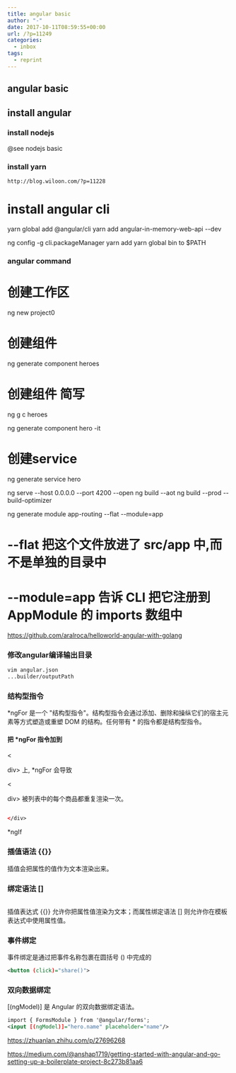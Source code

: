 ```yaml
---
title: angular basic
author: "-"
date: 2017-10-11T08:59:55+00:00
url: /?p=11249
categories:
  - inbox
tags:
  - reprint
---
```

## angular basic

## install angular

### install nodejs

@see nodejs basic

### install yarn

    http://blog.wiloon.com/?p=11228

# install angular cli

yarn global add @angular/cli
yarn add angular-in-memory-web-api --dev

ng config -g cli.packageManager yarn
add yarn global bin to $PATH

### angular command

# 创建工作区

ng new project0

# 创建组件

ng generate component heroes

# 创建组件 简写

ng g c heroes

ng generate component hero -it

# 创建service

ng generate service hero

ng serve --host 0.0.0.0 --port 4200 --open
ng build --aot
ng build --prod --build-optimizer

ng generate module app-routing --flat --module=app

# --flat 把这个文件放进了 src/app 中,而不是单独的目录中

# --module=app 告诉 CLI 把它注册到 AppModule 的 imports 数组中

<https://github.com/aralroca/helloworld-angular-with-golang>

### 修改angular编译输出目录

```bash
vim angular.json
...builder/outputPath
```

### 结构型指令

\*ngFor 是一个 "结构型指令"。结构型指令会通过添加、删除和操纵它们的宿主元素等方式塑造或重塑 DOM 的结构。任何带有 \* 的指令都是结构型指令。

#### 把 *ngFor 指令加到

<

div> 上, *ngFor 会导致

<

div> 被列表中的每个商品都重复渲染一次。

```xml

</div>
```

*ngIf

### 插值语法 {{}}

插值会把属性的值作为文本渲染出来。

### 绑定语法 []

```xml

```

插值表达式 {{}} 允许你把属性值渲染为文本；而属性绑定语法 [] 则允许你在模板表达式中使用属性值。

### 事件绑定

事件绑定是通过把事件名称包裹在圆括号 () 中完成的

```xml
<button (click)="share()">
```

### 双向数据绑定

[(ngModel)] 是 Angular 的双向数据绑定语法。

```xml
import { FormsModule } from '@angular/forms';
<input [(ngModel)]="hero.name" placeholder="name"/>
```

<https://zhuanlan.zhihu.com/p/27696268>
  
<https://medium.com/@anshap1719/getting-started-with-angular-and-go-setting-up-a-boilerplate-project-8c273b81aa6>

